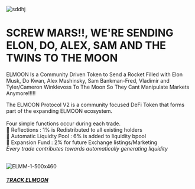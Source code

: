 ![sddhj](https://user-images.githubusercontent.com/91477397/193276084-afcb96c2-fa4a-4c67-b664-d7d0a221d946.png)



<h1>
SCREW MARS!!, WE'RE SENDING ELON, DO, ALEX, SAM AND THE TWINS TO THE MOON</h1>
ELMOON Is a Community Driven Token to Send a Rocket Filled with Elon Musk, Do Kwan, Alex Mashinsky, Sam Bankman-Fred, Vladimir and Tyler/Cameron Winklevoss To The Moon So They Cant Manipulate Markets Anymore!!!!!

The ELMOON Protocol V2 is a community focused DeFi Token that forms part of the expanding ELMOON ecosystem.<br><br>
Four simple functions occur during each trade.<br>
🤙 Reflections : 1% is Redistributed to all existing holders<br>
🤙 Automatic Liquidty Pool : 6% is added to liquidity bpool<br>
🤙 Expansion Fund : 2% for future Exchange listings/Marketing<br>
*Every trade contributes towards automatically generating liquidity*<br>
<br>

![ELMM-1-500x460](https://user-images.githubusercontent.com/91477397/193274747-8bfc58f1-83f3-4313-a2c3-6915ccd5f7c3.png)



<h5>
<a href="https://bscscan.com/token/0x8fc7C14969A3b2b687d54050C27A27e12158840B">TRACK ELMOON</a>
</h5>

